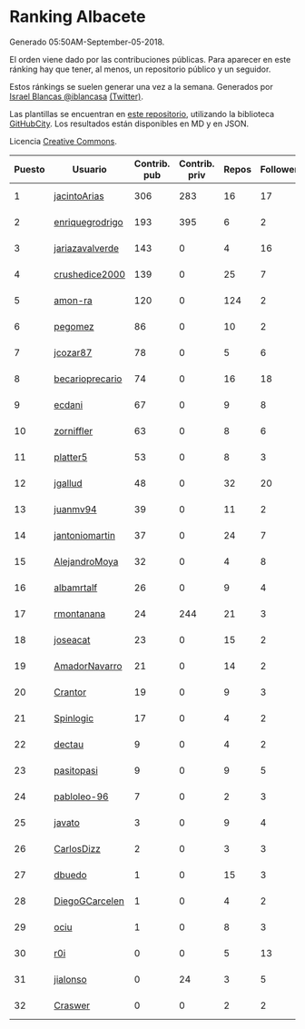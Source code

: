 # Ranking Albacete

Generado 05:50AM-September-05-2018.

El orden viene dado por las contribuciones públicas. Para aparecer en este ránking hay que tener, al menos, un repositorio público y un seguidor.

Estos ránkings se suelen generar una vez a la semana. Generados por [Israel Blancas @iblancasa](https://github.com/iblancasa/) [(Twitter)](https://twitter.com/iblancasa).

Las plantillas se encuentran en [este repositorio](https://github.com/iblancasa/GH-Spanish-Ranking), utilizando la biblioteca [GitHubCity](https://github.com/iblancasa/GitHubCity). Los resultados están disponibles en MD y en JSON.

Licencia [Creative Commons](https://creativecommons.org/licenses/by/4.0/).

| Puesto   |  Usuario  | Contrib. pub | Contrib. priv |Repos| Followers | Desde |  Avatar  |
|----------|-----------|--------------|---------------|-----|-----------|-------|----------|
|1|[jacintoArias](https://github.com/jacintoArias)|306|283|16|17|2014-05-07|![jacintoArias]()|
|2|[enriquegrodrigo](https://github.com/enriquegrodrigo)|193|395|6|2|2014-01-17|![enriquegrodrigo]()|
|3|[jariazavalverde](https://github.com/jariazavalverde)|143|0|4|16|2013-07-20|![jariazavalverde]()|
|4|[crushedice2000](https://github.com/crushedice2000)|139|0|25|7|2015-03-09|![crushedice2000]()|
|5|[amon-ra](https://github.com/amon-ra)|120|0|124|2|2011-09-14|![amon-ra]()|
|6|[pegomez](https://github.com/pegomez)|86|0|10|2|2015-05-02|![pegomez]()|
|7|[jcozar87](https://github.com/jcozar87)|78|0|5|6|2014-11-12|![jcozar87]()|
|8|[becarioprecario](https://github.com/becarioprecario)|74|0|16|18|2014-04-20|![becarioprecario]()|
|9|[ecdani](https://github.com/ecdani)|67|0|9|8|2013-04-20|![ecdani]()|
|10|[zorniffler](https://github.com/zorniffler)|63|0|8|6|2016-06-09|![zorniffler]()|
|11|[platter5](https://github.com/platter5)|53|0|8|3|2017-06-13|![platter5]()|
|12|[jgallud](https://github.com/jgallud)|48|0|32|20|2013-09-02|![jgallud]()|
|13|[juanmv94](https://github.com/juanmv94)|39|0|11|2|2018-06-16|![juanmv94]()|
|14|[jantoniomartin](https://github.com/jantoniomartin)|37|0|24|7|2010-10-14|![jantoniomartin]()|
|15|[AlejandroMoya](https://github.com/AlejandroMoya)|32|0|4|8|2016-10-11|![AlejandroMoya]()|
|16|[albamrtalf](https://github.com/albamrtalf)|26|0|9|4|2015-11-30|![albamrtalf]()|
|17|[rmontanana](https://github.com/rmontanana)|24|244|21|3|2012-02-12|![rmontanana]()|
|18|[joseacat](https://github.com/joseacat)|23|0|15|2|2015-06-27|![joseacat]()|
|19|[AmadorNavarro](https://github.com/AmadorNavarro)|21|0|14|2|2012-11-12|![AmadorNavarro]()|
|20|[Crantor](https://github.com/Crantor)|19|0|9|3|2015-10-11|![Crantor]()|
|21|[Spinlogic](https://github.com/Spinlogic)|17|0|4|2|2013-10-17|![Spinlogic]()|
|22|[dectau](https://github.com/dectau)|9|0|4|2|2018-04-16|![dectau]()|
|23|[pasitopasi](https://github.com/pasitopasi)|9|0|9|5|2017-02-27|![pasitopasi]()|
|24|[pabloleo-96](https://github.com/pabloleo-96)|7|0|2|3|2016-11-03|![pabloleo-96]()|
|25|[javato](https://github.com/javato)|3|0|9|4|2014-09-21|![javato]()|
|26|[CarlosDizz](https://github.com/CarlosDizz)|2|0|3|3|2016-04-21|![CarlosDizz]()|
|27|[dbuedo](https://github.com/dbuedo)|1|0|15|3|2013-08-17|![dbuedo]()|
|28|[DiegoGCarcelen](https://github.com/DiegoGCarcelen)|1|0|4|2|2014-09-23|![DiegoGCarcelen]()|
|29|[ociu](https://github.com/ociu)|1|0|8|3|2013-04-17|![ociu]()|
|30|[r0i](https://github.com/r0i)|0|0|5|13|2013-09-14|![r0i]()|
|31|[jialonso](https://github.com/jialonso)|0|24|3|5|2014-10-12|![jialonso]()|
|32|[Craswer](https://github.com/Craswer)|0|0|2|2|2011-05-21|![Craswer]()|

